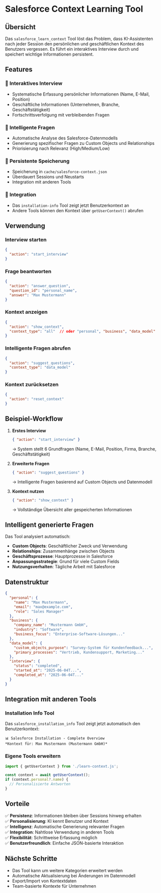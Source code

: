 # Salesforce Context Learning Tool

## Übersicht

Das `salesforce_learn_context` Tool löst das Problem, dass KI-Assistenten nach jeder Session den persönlichen und geschäftlichen Kontext des Benutzers vergessen. Es führt ein interaktives Interview durch und speichert wichtige Informationen persistent.

## Features

### 🎤 **Interaktives Interview**
- Systematische Erfassung persönlicher Informationen (Name, E-Mail, Position)
- Geschäftliche Informationen (Unternehmen, Branche, Geschäftstätigkeit)
- Fortschrittsverfolgung mit verbleibenden Fragen

### 🧠 **Intelligente Fragen**
- Automatische Analyse des Salesforce-Datenmodells
- Generierung spezifischer Fragen zu Custom Objects und Relationships
- Priorisierung nach Relevanz (High/Medium/Low)

### 💾 **Persistente Speicherung**
- Speicherung in `cache/salesforce-context.json`
- Überdauert Sessions und Neustarts
- Integration mit anderen Tools

### 🔗 **Integration**
- Das `installation-info` Tool zeigt jetzt Benutzerkontext an
- Andere Tools können den Kontext über `getUserContext()` abrufen

## Verwendung

### Interview starten
```json
{
  "action": "start_interview"
}
```

### Frage beantworten
```json
{
  "action": "answer_question",
  "question_id": "personal_name",
  "answer": "Max Mustermann"
}
```

### Kontext anzeigen
```json
{
  "action": "show_context",
  "context_type": "all"  // oder "personal", "business", "data_model"
}
```

### Intelligente Fragen abrufen
```json
{
  "action": "suggest_questions",
  "context_type": "data_model"
}
```

### Kontext zurücksetzen
```json
{
  "action": "reset_context"
}
```

## Beispiel-Workflow

1. **Erstes Interview**
   ```json
   { "action": "start_interview" }
   ```
   → System stellt 6 Grundfragen (Name, E-Mail, Position, Firma, Branche, Geschäftstätigkeit)

2. **Erweiterte Fragen**
   ```json
   { "action": "suggest_questions" }
   ```
   → Intelligente Fragen basierend auf Custom Objects und Datenmodell

3. **Kontext nutzen**
   ```json
   { "action": "show_context" }
   ```
   → Vollständige Übersicht aller gespeicherten Informationen

## Intelligent generierte Fragen

Das Tool analysiert automatisch:
- **Custom Objects**: Geschäftlicher Zweck und Verwendung
- **Relationships**: Zusammenhänge zwischen Objects
- **Geschäftsprozesse**: Hauptprozesse in Salesforce
- **Anpassungsstrategie**: Grund für viele Custom Fields
- **Nutzungsverhalten**: Tägliche Arbeit mit Salesforce

## Datenstruktur

```json
{
  "personal": {
    "name": "Max Mustermann",
    "email": "max@example.com",
    "role": "Sales Manager"
  },
  "business": {
    "company_name": "Mustermann GmbH",
    "industry": "Software",
    "business_focus": "Enterprise-Software-Lösungen..."
  },
  "data_model": {
    "custom_objects_purpose": "Survey-System für Kundenfeedback...",
    "primary_processes": "Vertrieb, Kundensupport, Marketing..."
  },
  "interview": {
    "status": "completed",
    "started_at": "2025-06-04T...",
    "completed_at": "2025-06-04T..."
  }
}
```

## Integration mit anderen Tools

### Installation Info Tool
Das `salesforce_installation_info` Tool zeigt jetzt automatisch den Benutzerkontext:

```
📊 Salesforce Installation - Complete Overview
*Kontext für: Max Mustermann (Mustermann GmbH)*
```

### Eigene Tools erweitern
```javascript
import { getUserContext } from './learn-context.js';

const context = await getUserContext();
if (context.personal?.name) {
  // Personalisierte Antworten
}
```

## Vorteile

✅ **Persistenz**: Informationen bleiben über Sessions hinweg erhalten  
✅ **Personalisierung**: KI kennt Benutzer und Kontext  
✅ **Intelligenz**: Automatische Generierung relevanter Fragen  
✅ **Integration**: Nahtlose Verwendung in anderen Tools  
✅ **Flexibilität**: Schrittweise Erfassung möglich  
✅ **Benutzerfreundlich**: Einfache JSON-basierte Interaktion  

## Nächste Schritte

- Das Tool kann um weitere Kategorien erweitert werden
- Automatische Aktualisierung bei Änderungen im Datenmodell
- Export/Import von Kontextdaten
- Team-basierte Kontexte für Unternehmen
